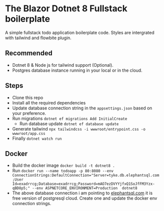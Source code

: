 ﻿# The Blazor Dotnet 8 Fullstack boilerplate

A simple fullstack todo application boilerplate code. Styles are intergrated with tailwind and flowbite plugin.

## Recommended
- Dotnet 8 & Node js for tailwind support (Optional).
- Postgres database instance running in your local or in the cloud.

## Steps
- Clone this repo
- Install all the required dependencies
- Update database connection string in the `appsettings.json` based on your preference.
- Run migrations `dotnet ef migrations Add InitialCreate`
  - Run database update `dotnet ef database update`
- Generate tailwind `npx tailwindcss -i wwwroot/entrypoint.css -o wwwroot/app.css`
- Finally `dotnet watch run`

## Docker
- Build the docker image `docker build -t dotnet8 .`
- Run ```docker run --name todoapp -p 80:8080 --env ConnectionStrings:DefaultConnection="Server=tyke.db.elephantsql.com;User Id=exadrrcg;Database=exadrrcg;Password=mAO7ezDVYYjfxQ1SoJfFM3Yzx-qBD8p5;" --env ASPNETCORE_ENVIRONMENT=Production  dotnet8```
- The above database connection i am pointing to [elephantsql.com](https://elephantsql.com) it is free version of postgresql cloud. Create one and update the docker env connection strings.